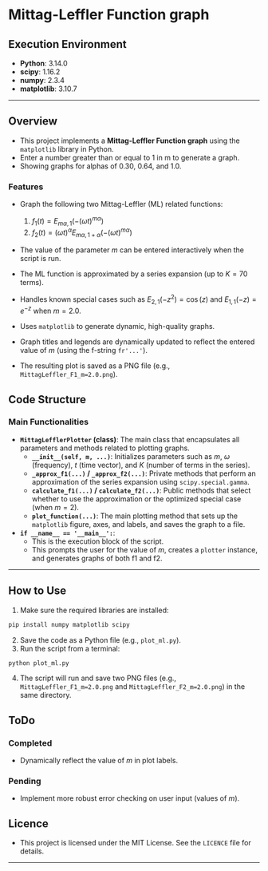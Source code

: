 # **Mittag-Leffler Function graph**

## **Execution Environment**
- **Python**: 3.14.0  
- **scipy**: 1.16.2
- **numpy**: 2.3.4
- **matplotlib**: 3.10.7

---

## **Overview**
- This project implements a **Mittag-Leffler Function graph** using the `matplotlib` library in Python. 
- Enter a number greater than or equal to 1 in m to generate a graph.
- Showing graphs for alphas of 0.30, 0.64, and 1.0.

### **Features**
- Graph the following two Mittag-Leffler (ML) related functions:
  
  1.  $f_1(t) = E_{m\alpha, 1}(-(\omega t)^{m\alpha})$
  2.  $f_2(t) = (\omega t)^\alpha E_{m\alpha, 1+\alpha}(-(\omega t)^{m\alpha})$

- The value of the parameter $m$ can be entered interactively when the script is run.
- The ML function is approximated by a series expansion (up to $K=70$ terms).
- Handles known special cases such as $E_{2,1}(-z^2) = \cos(z)$ and $E_{1,1}(-z) = e^{-z}$ when $m=2.0$.
- Uses `matplotlib` to generate dynamic, high-quality graphs.
- Graph titles and legends are dynamically updated to reflect the entered value of $m$ (using the f-string `fr'...'`).
- The resulting plot is saved as a PNG file (e.g., `MittagLeffler_F1_m=2.0.png`).

## **Code Structure**
### **Main Functionalities**
- **`MittagLefflerPlotter` (class)**: The main class that encapsulates all parameters and methods related to plotting graphs.
  - **`__init__(self, m, ...)`**: Initializes parameters such as $m$, $\omega$ (frequency), $t$ (time vector), and $K$ (number of terms in the series).
  - **`_approx_f1(...)` / `_approx_f2(...)`**: Private methods that perform an approximation of the series expansion using `scipy.special.gamma`.
  - **`calculate_f1(...)` / `calculate_f2(...)`**: Public methods that select whether to use the approximation or the optimized special case (when $m=2$).
  - **`plot_function(...)`**: The main plotting method that sets up the `matplotlib` figure, axes, and labels, and saves the graph to a file.
- **`if __name__ == '__main__':`**:
  - This is the execution block of the script.
  - This prompts the user for the value of $m$, creates a `plotter` instance, and generates graphs of both f1 and f2.

---

## **How to Use**
1. Make sure the required libraries are installed:
```bash
pip install numpy matplotlib scipy
```
2. Save the code as a Python file (e.g., `plot_ml.py`).
3. Run the script from a terminal:
```bash
python plot_ml.py
```
4. The script will run and save two PNG files (e.g., `MittagLeffler_F1_m=2.0.png` and `MittagLeffler_F2_m=2.0.png`) in the same directory.

## **ToDo**
### **Completed**
- Dynamically reflect the value of $m$ in plot labels.

### **Pending**
- Implement more robust error checking on user input (values ​​of $m$).

## **Licence**
- This project is licensed under the MIT License. See the `LICENCE` file for details.


---
